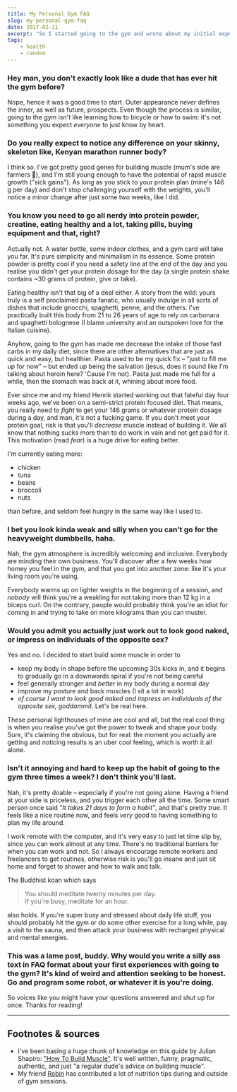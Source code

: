 ```yaml
---
title: My Personal Gym FAQ
slug: my-personal-gym-faq
date: 2017-02-11
excerpt: "So I started going to the gym and wrote about my initial experiences in FAQ form, since it's easier writing dialogue as opposed to ranting by myself."
tags:
    - health
    - random
---
```


### Hey man, you don't exactly look like a dude that has ever hit the gym before?

Nope, hence it was a good time to start. Outer appearance _never_ defines the inner, as well as
future, prospects. Even though the process is similar, going to the gym isn't like learning how to
bicycle or how to swim: it's not something you expect _everyone_ to just know by heart.

### Do you really expect to notice any difference on your skinny, skeleton like, Kenyan marathon runner body?

I think so. I've got pretty good genes for building muscle (mum's side are farmers 💪), and I'm
still young enough to have the potential of rapid muscle growth ("sick gains"). As long as you stick
to your protein plan (mine's 146 g per day) and don't stop challenging yourself with the weights,
you'll notice a minor change after just some two weeks, like I did.

### You know you need to go all nerdy into protein powder, creatine, eating healthy and a lot, taking pills, buying equipment and that, right?

Actually not. A water bottle, some indoor clothes, and a gym card will take you far. It's pure
simplicity and minimalism in its essence. Some protein powder is pretty cool if you need a safety
line at the end of the day and you realise you didn't get your protein dosage for the day (a single
protein shake contains ~30 grams of protein, give or take).

Eating healthy isn't that big of a deal either. A story from the wild: yours truly is a self
proclaimed pasta fanatic, who usually indulge in all sorts of dishes that include gnocchi,
spaghetti, penne, and the others. I've practically built this body from 21 to 26 years of age to
rely on carbonara and spaghetti bolognese (I blame university and an outspoken love for the Italian
cuisine).

Anyhow, going to the gym has made me decrease the intake of those fast carbs in my daily diet, since
there are other alternatives that are just as quick and easy, but healthier. Pasta used to be my
quick fix – "just to fill me up for now" – but ended up being the salvation (jesus, does it sound
like I'm talking about heroin here? 'Cause I'm not). Pasta just made me full for a while, then the
stomach was back at it, whining about more food.

Ever since me and my friend Henrik started working out that fateful day four weeks ago, we've been
on a semi-strict protein focused diet. That means, you really need to _fight_ to get your 146 grams
or whatever protein dosage during a day, and man, it's not a fucking game. If you don't meet your
protein goal, risk is that you'll _decrease_ muscle instead of building it. We all know that nothing
sucks more than to do work in vain and not get paid for it. This motivation (read _fear_) is a huge
drive for eating better.

I'm currently eating more:

- chicken
- tuna
- beans
- broccoli
- nuts

than before, and seldom feel hungry in the same way like I used to.

### I bet you look kinda weak and silly when you can't go for the heavyweight dumbbells, haha.

Nah, the gym atmosphere is incredibly welcoming and inclusive. Everybody are minding their own
business. You'll discover after a few weeks how homey you feel in the gym, and that you get into
another zone: like it's your living room you're using.

Everybody warms up on lighter weights in the beginning of a session, and _nobody_ will think you're
a weakling for not taking more than 12 kg in a biceps curl. On the contrary, people would probably
think you're an idiot for coming in and trying to take on more kilograms than you can muster.

### Would you admit you actually just work out to look good naked, or impress on individuals of the opposite sex?

Yes and no. I decided to start build some muscle in order to

- keep my body in shape before the upcoming 30s kicks in, and it begins to gradually go in a
  downwards spiral if you're not being careful
- feel generally stronger and _better_ in my body during a normal day
- improve my posture and back muscles (I sit a lot in work)
- _of course I want to look good naked and impress on individuals of the opposite sex, goddammit_.
  Let's be real here.

These personal lighthouses of mine are cool and all, but the real cool thing is when you realise
you've got the power to tweak and shape your body. Sure, it's claiming the obvious, but for real:
the moment you actually are getting and noticing results is an uber cool feeling, which is worth it
all alone.

### Isn't it annoying and hard to keep up the habit of going to the gym three times a week? I don't think you'll last.

Nah, it's pretty doable – especially if you're not going alone. Having a friend at your side is
priceless, and you trigger each other all the time. Some smart person once said _"It takes 21 days
to form a habit"_, and that's pretty true. It feels like a nice routine now, and feels _very_ good
to having something to plan my life around.

I work remote with the computer, and it's very easy to just let time slip by, since you can work
almost at any time. There's no traditional barriers for when you can work and not. So I always
encourage remote workers and freelancers to get routines, otherwise risk is you'll go insane and
just sit home and forget to shower and how to walk and talk.

The Buddhist koan which says

> You should meditate twenty minutes per day.\
> If you're busy, meditate for an hour.

also holds. If you're super busy and stressed about daily life stuff, you should probably hit the
gym or do some other exercise for a long while, pay a visit to the sauna, and then attack your
business with recharged physical and mental energies.

### This was a lame post, buddy. Why would you write a silly ass text in FAQ format about your first experiences with going to the gym? It's kind of weird and attention seeking to be honest. Go and program some robot, or whatever it is you're doing.

So voices like you might have your questions answered and shut up for once. Thanks for reading!

---

## Footnotes & sources

- I've been basing a huge chunk of knowledge on this guide by Julian Shapiro:
  ["How To Build Muscle"](https://www.julian.com/learn/muscle/intro). It's well written, funny,
  pragmatic, authentic, and just "a regular dude's advice on building muscle".
- My friend [Robin](http://robinandersson.se/) has contributed a lot of nutrition tips during and
  outside of gym sessions.
